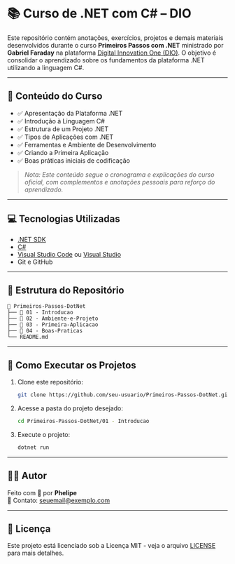 # 📚 Curso de .NET com C# – DIO

Este repositório contém anotações, exercícios, projetos e demais materiais desenvolvidos durante o curso **Primeiros Passos com .NET** ministrado por **Gabriel Faraday** na plataforma [Digital Innovation One (DIO)](https://seprosp.digitalinnovation.one/course/primeiros-passos-com-net-c/learning/21dba689-4655-48a6-b2b6-89a353220b16/). O objetivo é consolidar o aprendizado sobre os fundamentos da plataforma .NET utilizando a linguagem C#.

---

## 🧠 Conteúdo do Curso

- ✅ Apresentação da Plataforma .NET
- ✅ Introdução à Linguagem C#
- ✅ Estrutura de um Projeto .NET
- ✅ Tipos de Aplicações com .NET
- ✅ Ferramentas e Ambiente de Desenvolvimento
- ✅ Criando a Primeira Aplicação
- ✅ Boas práticas iniciais de codificação

> *Nota: Este conteúdo segue o cronograma e explicações do curso oficial, com complementos e anotações pessoais para reforço do aprendizado.*

---

## 💻 Tecnologias Utilizadas

- [.NET SDK](https://dotnet.microsoft.com/)
- [C#](https://docs.microsoft.com/pt-br/dotnet/csharp/)
- [Visual Studio Code](https://code.visualstudio.com/) ou [Visual Studio](https://visualstudio.microsoft.com/)
- Git e GitHub

---

## 📂 Estrutura do Repositório

```
📁 Primeiros-Passos-DotNet
├── 📁 01 - Introducao
├── 📁 02 - Ambiente-e-Projeto
├── 📁 03 - Primeira-Aplicacao
├── 📁 04 - Boas-Praticas
└── README.md
```

---

## 🚀 Como Executar os Projetos

1. Clone este repositório:
   ```bash
   git clone https://github.com/seu-usuario/Primeiros-Passos-DotNet.git
   ```
2. Acesse a pasta do projeto desejado:
   ```bash
   cd Primeiros-Passos-DotNet/01 - Introducao
   ```
3. Execute o projeto:
   ```bash
   dotnet run
   ```

---

## 👨‍💻 Autor

Feito com 💙 por **Phelipe**  
📧 Contato: seuemail@exemplo.com

---

## 📜 Licença

Este projeto está licenciado sob a Licença MIT - veja o arquivo [LICENSE](LICENSE) para mais detalhes.

